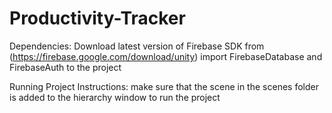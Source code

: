 # Productivity-Tracker

Dependencies:
 Download latest version of Firebase SDK from (https://firebase.google.com/download/unity)
 import FirebaseDatabase and FirebaseAuth to the project

 Running Project Instructions:
   make sure that the scene in the scenes folder is added to the hierarchy window to run the project

 
  
